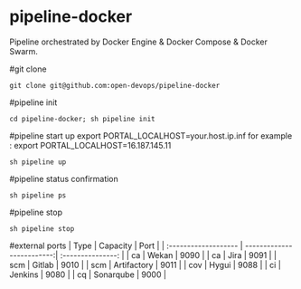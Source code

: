 # pipeline-docker
Pipeline orchestrated by Docker Engine &amp; Docker Compose &amp; Docker Swarm.

#git clone
```
git clone git@github.com:open-devops/pipeline-docker
```

#pipeline init
```
cd pipeline-docker; sh pipeline init
```

#pipeline start up
export PORTAL_LOCALHOST=your.host.ip.inf
for example : export PORTAL_LOCALHOST=16.187.145.11
```
sh pipeline up
```

#pipeline status confirmation
```
sh pipeline ps
```

#pipeline stop 
```
sh pipeline stop
```

#external ports
| Type      | Capacity | Port  |
| :------------------- | -------------------------:| :---------------: |
| ca        | Wekan      |  9090 |
| ca        | Jira      |  9091 |
| scm        | Gitlab      |  9010 |
| scm        | Artifactory      |  9011 |
| cov        | Hygui      |  9088 |
| ci        | Jenkins      |  9080 |
| cq        | Sonarqube      |  9000 |


